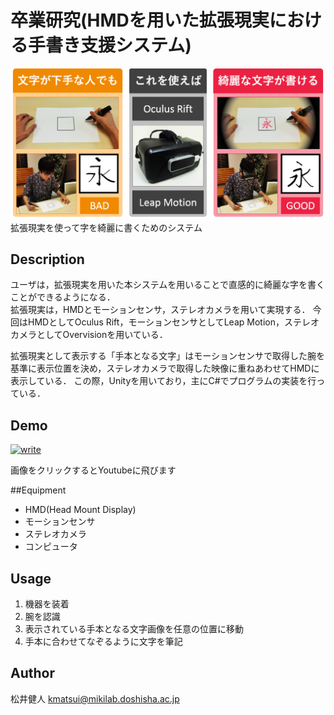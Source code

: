 卒業研究(HMDを用いた拡張現実における手書き支援システム)
====

![graduate](https://github.com/kentx422/Resource/blob/master/img/graduate_intro.png?raw=true)
拡張現実を使って字を綺麗に書くためのシステム

## Description

ユーザは，拡張現実を用いた本システムを用いることで直感的に綺麗な字を書くことができるようになる．   
拡張現実は，HMDとモーションセンサ，ステレオカメラを用いて実現する． 
今回はHMDとしてOculus Rift，モーションセンサとしてLeap Motion，ステレオカメラとしてOvervisionを用いている．
  
拡張現実として表示する「手本となる文字」はモーションセンサで取得した腕を基準に表示位置を決め，ステレオカメラで取得した映像に重ねあわせてHMDに表示している．
この際，Unityを用いており，主にC#でプログラムの実装を行っている．

## Demo

[![write](http://img.youtube.com/vi/Op5xyvNrfpg/0.jpg)](https://www.youtube.com/watch?v=Op5xyvNrfpg)

画像をクリックするとYoutubeに飛びます

##Equipment

* HMD(Head Mount Display)  
* モーションセンサ  
* ステレオカメラ
* コンピュータ  

## Usage

1. 機器を装着
2. 腕を認識
3. 表示されている手本となる文字画像を任意の位置に移動
4. 手本に合わせてなぞるように文字を筆記

## Author

松井健人
<kmatsui@mikilab.doshisha.ac.jp>
